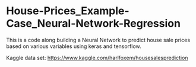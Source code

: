# House-Prices_Example-Case_Neural-Network-Regression

This is a code along building a Neural Network to predict house sale prices based on various variables using keras and tensorflow.

Kaggle data set:
https://www.kaggle.com/harlfoxem/housesalesprediction
